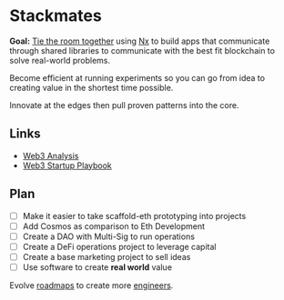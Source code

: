 # Stackmates

**Goal:** [Tie the room together](https://www.youtube.com/watch?v=ezQLP1dj_t8) using [Nx](https://nx.dev) to build apps that communicate through shared libraries to communicate with the best fit blockchain to solve real-world problems.

Become efficient at running experiments so you can go from idea to creating value in the shortest time possible.

Innovate at the edges then pull proven patterns into the core.

## Links

- [Web3 Analysis](https://mm.dreamineering.com/docs/blockchain/)
- [Web3 Startup Playbook](https://mm.dreamineering.com/docs/blockchain/startups/playbook)

## Plan

- [ ] Make it easier to take scaffold-eth prototyping into projects
- [ ] Add Cosmos as comparison to Eth Development
- [ ] Create a DAO with Multi-Sig to run operations
- [ ] Create a DeFi operations project to leverage capital
- [ ] Create a base marketing project to sell ideas
- [ ] Use software to create **real world** value

Evolve [roadmaps](https://mm.dreamineering.com/docs/engineering/software/developer-roadmaps) to create more [engineers](https://mm.dreamineering.com/docs/engineering/).
